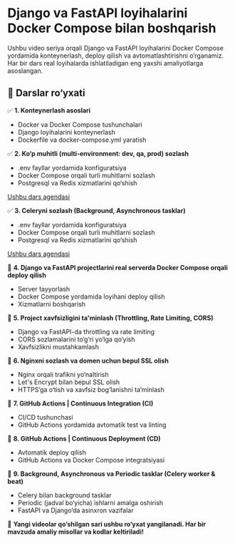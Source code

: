 # Django va FastAPI loyihalarini Docker Compose bilan boshqarish  

Ushbu video seriya orqali Django va FastAPI loyihalarini Docker Compose yordamida konteynerlash, deploy qilish va avtomatlashtirishni o‘rganamiz. Har bir dars real loyihalarda ishlatiladigan eng yaxshi amaliyotlarga asoslangan.  

## 📌 Darslar ro‘yxati  

✅ **1. Konteynerlash asoslari**  
   - Docker va Docker Compose tushunchalari  
   - Django loyihalarini konteynerlash  
   - Dockerfile va docker-compose.yml yaratish  

✅ **2. Ko‘p muhitli (multi-environment: dev, qa, prod) sozlash**
   - .env fayllar yordamida konfiguratsiya  
   - Docker Compose orqali turli muhitlarni sozlash  
   - Postgresql va Redis xizmatlarini qo‘shish 

       
   [Ushbu dars agendasi](./2.%20Ko'p%20muhitli%20(multi-environment%3A%20dev%2C%20qa%2C%20prod)%20sozlash/README.md)
   
✅ **3. Celeryni sozlash (Background, Asynchronous tasklar)**
   - .env fayllar yordamida konfiguratsiya  
   - Docker Compose orqali turli muhitlarni sozlash  
   - Postgresql va Redis xizmatlarini qo‘shish 

       
   [Ushbu dars agendasi](./configure_celery/README.md)
   
🔲 **4. Django va FastAPI projectlarini real serverda Docker Compose orqali deploy qilish**  
   - Server tayyorlash  
   - Docker Compose yordamida loyihani deploy qilish  
   - Xizmatlarni boshqarish  

🔲 **5. Project xavfsizligini ta'minlash (Throttling, Rate Limiting, CORS)**  
   - Django va FastAPI-da throttling va rate limiting  
   - CORS sozlamalarini to‘g‘ri yo‘lga qo‘yish  
   - Xavfsizlikni mustahkamlash  

🔲 **6. Nginxni sozlash va domen uchun bepul SSL olish**  
   - Nginx orqali trafikni yo‘naltirish  
   - Let's Encrypt bilan bepul SSL olish  
   - HTTPS’ga o‘tish va xavfsiz bog‘lanishni ta’minlash  

🔲 **7. GitHub Actions | Continuous Integration (CI)**  
   - CI/CD tushunchasi  
   - GitHub Actions yordamida avtomatik test va linting  

🔲 **8. GitHub Actions | Continuous Deployment (CD)**  
   - Avtomatik deploy qilish  
   - GitHub Actions va Docker Compose integratsiyasi  

🔲 **9. Background, Asynchronous va Periodic tasklar (Celery worker & beat)**  
   - Celery bilan background tasklar  
   - Periodic (jadval bo‘yicha) ishlarni amalga oshirish  
   - FastAPI va Django’da asinxron vazifalar  

🚀 **Yangi videolar qo‘shilgan sari ushbu ro‘yxat yangilanadi. Har bir mavzuda amaliy misollar va kodlar keltiriladi!**  
